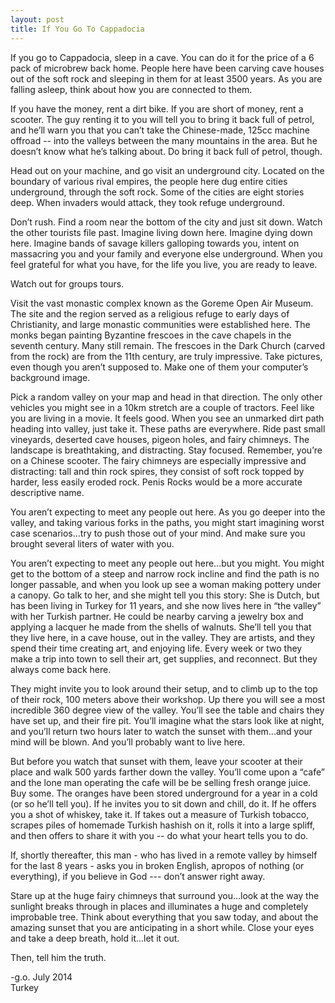 ```yaml
---
layout: post
title: If You Go To Cappadocia
---
```

If you go to Cappadocia, sleep in a cave. You can do it for the price of a 6 pack of microbrew back home. People here have been carving cave houses out of the soft rock and sleeping in them for at least 3500 years. As you are falling asleep, think about how you are connected to them. 

If you have the money, rent a dirt bike. If you are short of money, rent a scooter. The guy renting it to you will tell you to bring it back full of petrol, and he’ll warn you that you can’t take the Chinese-made, 125cc machine offroad -- into the valleys between the many mountains in the area. But he doesn’t know what he’s talking about. Do bring it back full of petrol, though.

Head out on your machine, and go visit an underground city. Located on the boundary of various rival empires, the people here dug entire cities underground, through the soft rock. Some of the cities are eight stories deep. When invaders would attack, they took refuge underground. 

Don’t rush. Find a room near the bottom of the city and just sit down. Watch the other tourists file past. Imagine living down here. Imagine dying down here. Imagine bands of savage killers galloping towards you, intent on massacring you and your family and everyone else underground. When you feel grateful for what you have, for the life you live, you are ready to leave.

Watch out for groups tours. 

Visit the vast monastic complex known as the Goreme Open Air Museum. The site and the region served as a religious refuge to early days of Christianity, and large monastic communities were established here. The monks began painting Byzantine frescoes in the cave chapels in the seventh century. Many still remain. The frescoes in the Dark Church (carved from the rock) are from the 11th century, are truly impressive. Take pictures, even though you aren’t supposed to. Make one of them your computer’s background image.

Pick a random valley on your map and head in that direction. The only other vehicles you might see in a 10km stretch are a couple of tractors. Feel like you are living in a movie. It feels good. When you see an unmarked dirt path heading into valley, just take it. These paths are everywhere. Ride past small vineyards, deserted cave houses, pigeon holes, and fairy chimneys. The landscape is breathtaking, and distracting. Stay focused. Remember, you’re on a Chinese scooter. The fairy chimneys are especially impressive and distracting: tall and thin rock spires, they consist of soft rock topped by harder, less easily eroded rock. Penis Rocks would be a more accurate descriptive name.

You aren’t expecting to meet any people out here. As you go deeper into the valley, and taking various forks in the paths, you might start imagining worst case scenarios...try to push those out of your mind. And make sure you brought several liters of water with you. 

You aren’t expecting to meet any people out here...but you might. You might get to the bottom of a steep and narrow rock incline and find the path is no longer passable, and when you look up see a woman making pottery under a canopy. Go talk to her, and she might tell you this story: She is Dutch, but has been living in Turkey for 11 years, and she now lives here in “the valley” with her Turkish partner. He could be nearby carving a jewelry box and applying a lacquer he made from the shells of walnuts. She’ll tell you that they live here, in a cave house, out in the valley. They are artists, and they spend their time creating art, and enjoying life. Every week or two they make a trip into town to sell their art, get supplies, and reconnect. But they always come back here. 

They might invite you to look around their setup, and to climb up to the top of their rock, 100 meters above their workshop. Up there you will see a most incredible 360 degree view of the valley. You’ll see the table and chairs they have set up, and their fire pit. You’ll imagine what the stars look like at night, and you’ll return two hours later to watch the sunset with them...and your mind will be blown. And you’ll probably want to live here.

But before you watch that sunset with them, leave your scooter at their place and walk 500 yards farther down the valley. You’ll come upon a “cafe” and the lone man operating the cafe will be be selling fresh orange juice. Buy some. The oranges have been stored underground for a year in a cold (or so he’ll tell you). If he invites you to sit down and chill, do it. If he offers you a shot of whiskey, take it. If takes out a measure of Turkish tobacco, scrapes piles of homemade Turkish hashish on it, rolls it into a large spliff, and then offers to share it with you -- do what your heart tells you to do.

If, shortly thereafter, this man - who has lived in a remote valley by himself for the last 8 years - asks you in broken English, apropos of nothing (or everything), if you believe in God --- don’t answer right away. 

Stare up at the huge fairy chimneys that surround you...look at the way the sunlight breaks through in places and illuminates a huge and completely improbable tree. Think about everything that you saw today, and about the amazing sunset that you are anticipating in a short while. Close your eyes and take a deep breath, hold it...let it out. 

Then, tell him the truth.

-g.o.
July 2014  
Turkey
